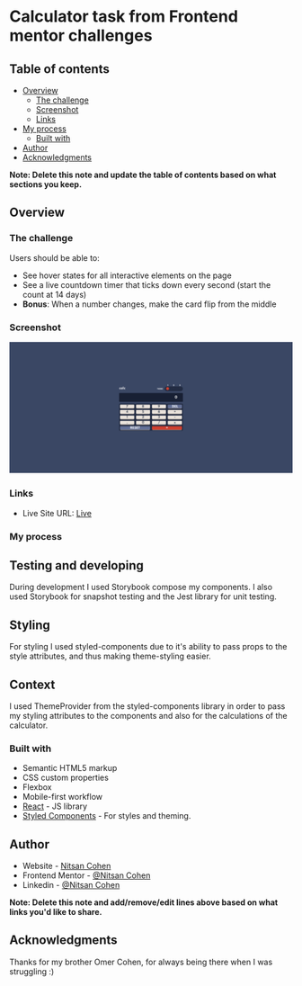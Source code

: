 # Calculator task from Frontend mentor challenges

## Table of contents

- [Overview](#overview)
  - [The challenge](#the-challenge)
  - [Screenshot](#screenshot)
  - [Links](#links)
- [My process](#my-process)
  - [Built with](#built-with)
- [Author](#author)
- [Acknowledgments](#acknowledgments)

**Note: Delete this note and update the table of contents based on what sections you keep.**

## Overview

### The challenge

Users should be able to:

- See hover states for all interactive elements on the page
- See a live countdown timer that ticks down every second (start the count at 14 days)
- **Bonus**: When a number changes, make the card flip from the middle

### Screenshot

![](./screenshot.png)

### Links

- Live Site URL: [Live](https://frontend-calculator.netlify.app/)

### My process

## Testing and developing

During development I used Storybook compose my components.
I also used Storybook for snapshot testing and the Jest library for unit testing.

## Styling

For styling I used styled-components due to it's ability to pass props to the style attributes, and thus making theme-styling easier.

## Context

I used ThemeProvider from the styled-components library in order to pass my styling attributes to the components and also for the calculations of the calculator.

### Built with

- Semantic HTML5 markup
- CSS custom properties
- Flexbox
- Mobile-first workflow
- [React](https://reactjs.org/) - JS library
- [Styled Components](https://styled-components.com/) - For styles and theming.

## Author

- Website - [Nitsan Cohen](https://nitsan-portfolio.netlify.app/)
- Frontend Mentor - [@Nitsan Cohen](https://www.frontendmentor.io/profile/NitsanCohen770)
- Linkedin - [@Nitsan Cohen](https://www.twitter.com/yourusername)

**Note: Delete this note and add/remove/edit lines above based on what links you'd like to share.**

## Acknowledgments

Thanks for my brother Omer Cohen, for always being there when I was struggling :)
